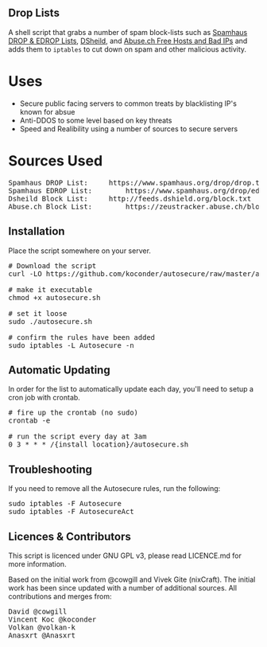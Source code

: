 ## Drop Lists ##
A shell script that grabs a number of spam block-lists such as [Spamhaus DROP & EDROP Lists](https://www.spamhaus.org/drop/), [DSheild](https://en.wikipedia.org/wiki/DShield), and [Abuse.ch Free Hosts and Bad IPs](https://zeustracker.abuse.ch/blocklist.php) and adds them to `iptables` to cut down on spam and other malicious activity.

# Uses
* Secure public facing servers to common treats by blacklisting IP's known for absue
* Anti-DDOS to some level based on key threats
* Speed and Realibility using a number of sources to secure servers

# Sources Used
<pre>
Spamhaus DROP List:		https://www.spamhaus.org/drop/drop.txt
Spamhaus EDROP List:		https://www.spamhaus.org/drop/edrop.txt
Dsheild Block List:		http://feeds.dshield.org/block.txt
Abuse.ch Block List:		https://zeustracker.abuse.ch/blocklist.php?download=ipblocklist
</pre>

## Installation ##
Place the script somewhere on your server.

<pre>
# Download the script
curl -LO https://github.com/koconder/autosecure/raw/master/autosecure.sh

# make it executable
chmod +x autosecure.sh

# set it loose
sudo ./autosecure.sh

# confirm the rules have been added
sudo iptables -L Autosecure -n
</pre>

## Automatic Updating ##
In order for the list to automatically update each day, you'll need to setup a cron job with crontab.
<pre>
# fire up the crontab (no sudo)
crontab -e

# run the script every day at 3am
0 3 * * * /{install location}/autosecure.sh
</pre>


## Troubleshooting ##
If you need to remove all the Autosecure rules, run the following:
<pre>
sudo iptables -F Autosecure
sudo iptables -F AutosecureAct
</pre>

## Licences & Contributors ##

This script is licenced under GNU GPL v3, please read LICENCE.md for more information.

Based on the initial work from @cowgill and Vivek Gite (nixCraft). The initial work has been since updated with a number of additional sources. All contributions and merges from:

<pre>
David @cowgill
Vincent Koc @koconder
Volkan @volkan-k
Anasxrt @Anasxrt
</pre>
